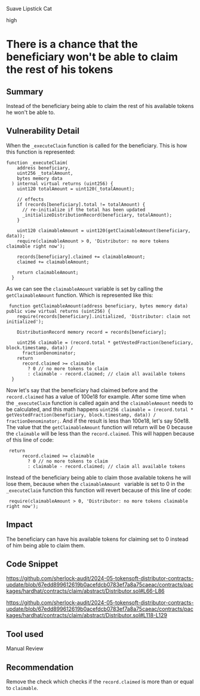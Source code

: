 Suave Lipstick Cat

high

# There is a chance that the beneficiary won't be able to claim the rest of his tokens

## Summary
Instead of the beneficiary being able to claim the rest of his available tokens he won't be able to.

## Vulnerability Detail
When the `_executeClaim` function is called for the beneficiary. This is how this function is represented:

```solidity
function _executeClaim(
    address beneficiary,
    uint256 _totalAmount,
    bytes memory data
  ) internal virtual returns (uint256) {
    uint120 totalAmount = uint120(_totalAmount);

    // effects
    if (records[beneficiary].total != totalAmount) {
      // re-initialize if the total has been updated
      _initializeDistributionRecord(beneficiary, totalAmount);
    }
    
    uint120 claimableAmount = uint120(getClaimableAmount(beneficiary, data));
    require(claimableAmount > 0, 'Distributor: no more tokens claimable right now');

    records[beneficiary].claimed += claimableAmount;
    claimed += claimableAmount;

    return claimableAmount;
  }
```
As we can see the `claimableAmount` variable is set by calling the `getClaimableAmount` function. Which is represented like this:
```solidity
 function getClaimableAmount(address beneficiary, bytes memory data) public view virtual returns (uint256) {
    require(records[beneficiary].initialized, 'Distributor: claim not initialized');

    DistributionRecord memory record = records[beneficiary];

    uint256 claimable = (record.total * getVestedFraction(beneficiary, block.timestamp, data)) /
      fractionDenominator;
    return
      record.claimed >= claimable
        ? 0 // no more tokens to claim
        : claimable - record.claimed; // claim all available tokens
  }
```
Now let's say that the beneficiary had claimed before and the `record.claimed` has a value of 100e18 for example. After some time when the `_executeClaim` function is called again and the `claimableAmount` needs to be calculated, and this math happens `uint256 claimable = (record.total * getVestedFraction(beneficiary, block.timestamp, data)) /
      fractionDenominator;`.  And if the result is less than 100e18, let's say 50e18. The value that the `getClaimableAmount` function will return will be 0 because the `claimable` will be less than the `record.claimed`. This will happen because of this line of code:
```solidity
 return
      record.claimed >= claimable
        ? 0 // no more tokens to claim
        : claimable - record.claimed; // claim all available tokens
```
Instead of the beneficiary being able to claim those available tokens he will lose them, because when the `claimableAmount ` variable is set to 0 in the `_executeClaim` function this function will revert because of this line of code:
```solidity
 require(claimableAmount > 0, 'Distributor: no more tokens claimable right now');
```

## Impact
The beneficiary can have his available tokens for claiming set to 0 instead of him being able to claim them.

## Code Snippet
https://github.com/sherlock-audit/2024-05-tokensoft-distributor-contracts-update/blob/67edd899612619b0acefdcb0783ef7a8a75caeac/contracts/packages/hardhat/contracts/claim/abstract/Distributor.sol#L66-L86

https://github.com/sherlock-audit/2024-05-tokensoft-distributor-contracts-update/blob/67edd899612619b0acefdcb0783ef7a8a75caeac/contracts/packages/hardhat/contracts/claim/abstract/Distributor.sol#L118-L129

## Tool used
Manual Review

## Recommendation
Remove the check which checks if the `record.claimed` is more than or equal to `claimable`.